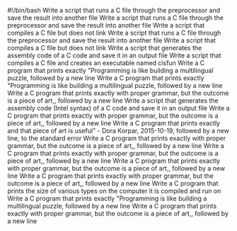 #!/bin/bash
Write a script that runs a C file through the preprocessor and save the result into another file
Write a script that runs a C file through the preprocessor and save the result into another file
Write a script that compiles a C file but does not link
Write a script that runs a C file through the preprocessor and save the result into another file
Write a script that compiles a C file but does not link
Write a script that generates the assembly code of a C code and save it in an output file
Write a script that compiles a C file and creates an executable named cisfun
Write a C program that prints exactly "Programming is like building a multilingual puzzle, followed by a new line
Write a C program that prints exactly "Programming is like building a multilingual puzzle, followed by a new line
Write a C program that prints exactly with proper grammar, but the outcome is a piece of art,, followed by a new line
Write a script that generates the assembly code (Intel syntax) of a C code and save it in an output file
Write a C program that prints exactly with proper grammar, but the outcome is a piece of art,, followed by a new line
Write a C program that prints exactly and that piece of art is useful" - Dora Korpar, 2015-10-19, followed by a new line, to the standard error
Write a C program that prints exactly with proper grammar, but the outcome is a piece of art,, followed by a new line
Write a C program that prints exactly with proper grammar, but the outcome is a piece of art,, followed by a new line
Write a C program that prints exactly with proper grammar, but the outcome is a piece of art,, followed by a new line
Write a C program that prints exactly with proper grammar, but the outcome is a piece of art,, followed by a new line
Write a C program that prints the size of various types on the computer it is compiled and run on
Write a C program that prints exactly "Programming is like building a multilingual puzzle, followed by a new line
Write a C program that prints exactly with proper grammar, but the outcome is a piece of art,, followed by a new line
